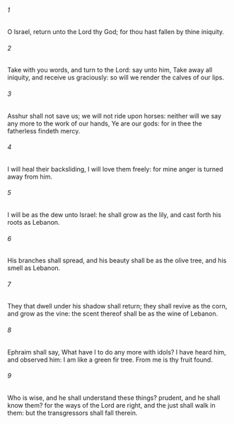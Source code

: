 ###### 1
O Israel, return unto the Lord thy God; for thou hast fallen by thine iniquity.

###### 2
Take with you words, and turn to the Lord: say unto him, Take away all iniquity, and receive us graciously: so will we render the calves of our lips.

###### 3
Asshur shall not save us; we will not ride upon horses: neither will we say any more to the work of our hands, Ye are our gods: for in thee the fatherless findeth mercy.

###### 4
I will heal their backsliding, I will love them freely: for mine anger is turned away from him.

###### 5
I will be as the dew unto Israel: he shall grow as the lily, and cast forth his roots as Lebanon.

###### 6
His branches shall spread, and his beauty shall be as the olive tree, and his smell as Lebanon.

###### 7
They that dwell under his shadow shall return; they shall revive as the corn, and grow as the vine: the scent thereof shall be as the wine of Lebanon.

###### 8
Ephraim shall say, What have I to do any more with idols? I have heard him, and observed him: I am like a green fir tree. From me is thy fruit found.

###### 9
Who is wise, and he shall understand these things? prudent, and he shall know them? for the ways of the Lord are right, and the just shall walk in them: but the transgressors shall fall therein.

